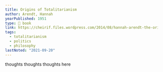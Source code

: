 ```yaml
---
title: Origins of Totalitarianism
author: Arendt, Hannah
yearPublished: 1951
type: 📕 book
link: https://cheirif.files.wordpress.com/2014/08/hannah-arendt-the-origins-of-totalitarianism-meridian-1962.pdf
tags:
  - totalitarianism
  - politics
  - philosophy
lastNoted: "2021-09-20"
---
```


thoughts thoughts thoughts here

